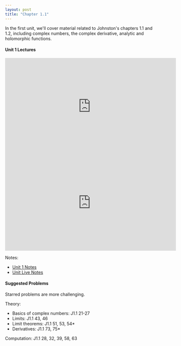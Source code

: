 ```yaml
---
layout: post
title: "Chapter 1.1"
---
```


In the first unit, we'll cover material related to Johnston's chapters 1.1 and 1.2, including complex numbers, the complex derivative, analytic and holomorphic functions.


#### Unit 1 Lectures

<iframe width="560" height="315" src="https://www.youtube.com/embed/SCrtH0GzeUw" title="YouTube video player" frameborder="0" allow="accelerometer; autoplay; clipboard-write; encrypted-media; gyroscope; picture-in-picture" allowfullscreen></iframe>

<iframe width="560" height="315" src="https://www.youtube.com/embed/T6aY4zBH52o" title="YouTube video player" frameborder="0" allow="accelerometer; autoplay; clipboard-write; encrypted-media; gyroscope; picture-in-picture" allowfullscreen></iframe>

Notes:
- [Unit 1 Notes](/complex/assets/lec_notes_1.pdf)
- [Unit Live Notes](/complex/assets/live_notes_1.pdf)


#### Suggested Problems

Starred problems are more challenging.

Theory: 
- Basics of complex numbers: J1.1 21-27
- Limits: J1.1 43, 46
- Limit theorems: J1.1 51, 53, 54*
- Derivatives: J1.1 73, 75*

Computation:
J1.1 28, 32, 39, 58, 63